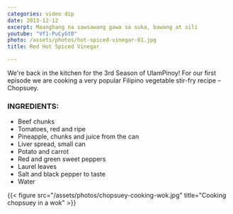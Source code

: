 ```yaml
---
categories: video dip
date: 2013-12-12
excerpt: Maanghang na sawsawang gawa sa suka, bawang at sili
youtube: "Vf1-PuCyGt0"
photo: /assets/photos/hot-spiced-vinegar-01.jpg
title: Red Hot Spiced Vinegar

---
```


We're back in the kitchen for the 3rd Season of UlamPinoy! For our first episode we are cooking a very popular Filipino vegetable stir-fry recipe – Chopsuey.

### INGREDIENTS:
* Beef chunks
* Tomatoes, red and ripe
* Pineapple, chunks and juice from the can
* Liver spread, small can
* Potato and carrot
* Red and green sweet peppers
* Laurel leaves
* Salt and black pepper to taste
* Water

{{< figure src="/assets/photos/chopsuey-cooking-wok.jpg" title="Cooking chopsuey in a wok" >}}


